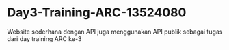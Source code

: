 # Day3-Training-ARC-13524080
Website sederhana dengan API juga menggunakan API publik sebagai tugas dari day training ARC ke-3
